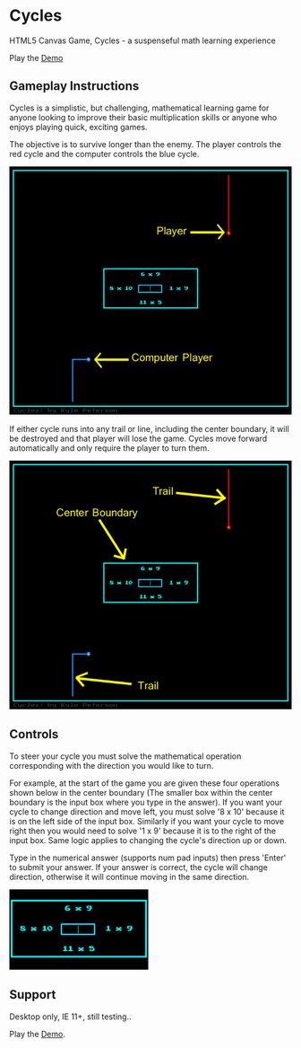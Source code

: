 # Cycles

HTML5 Canvas Game, Cycles - a suspenseful math learning experience

Play the <a target="_blank" href="https://kyleevan.github.io/Cycles/">Demo</a>

## Gameplay Instructions

Cycles is a simplistic, but challenging, mathematical learning game for anyone looking to improve their basic multiplication skills or anyone who enjoys playing quick, exciting games. 

The objective is to survive longer than the enemy. The player controls the red cycle and the computer controls the blue cycle.

![Alt text](/pictures/instructions-1.jpg?raw=true "Screenshot 1")

If either cycle runs into any trail or line, including the center boundary, it will be destroyed and that player will lose the game.
Cycles move forward automatically and only require the player to turn them. 

![Alt text](/pictures/instructions-2.jpg?raw=true "Screenshot 2")

## Controls

To steer your cycle you must solve the mathematical operation corresponding with the direction you would like to turn.

For example, at the start of the game you are given these four operations shown below in the center boundary (The smaller box within the center boundary is the input box where you type in the answer). If you want your cycle to change direction and move left, you must solve '8 x 10' because it is on the left side of the input box. Similarly if you want your cycle to move right then you would need to solve '1 x 9' because it is to the right of the input box. Same logic applies to changing the cycle's direction up or down.

Type in the numerical answer (supports num pad inputs) then press 'Enter' to submit your answer. If your answer is correct, the cycle will change direction, otherwise it will continue moving in the same direction.

![Alt text](/pictures/instructions-3.jpg?raw=true "Screenshot 3")

## Support

Desktop only, IE 11+, still testing..

Play the <a target="_blank" href="https://kyleevan.github.io/Cycles/">Demo</a>.
